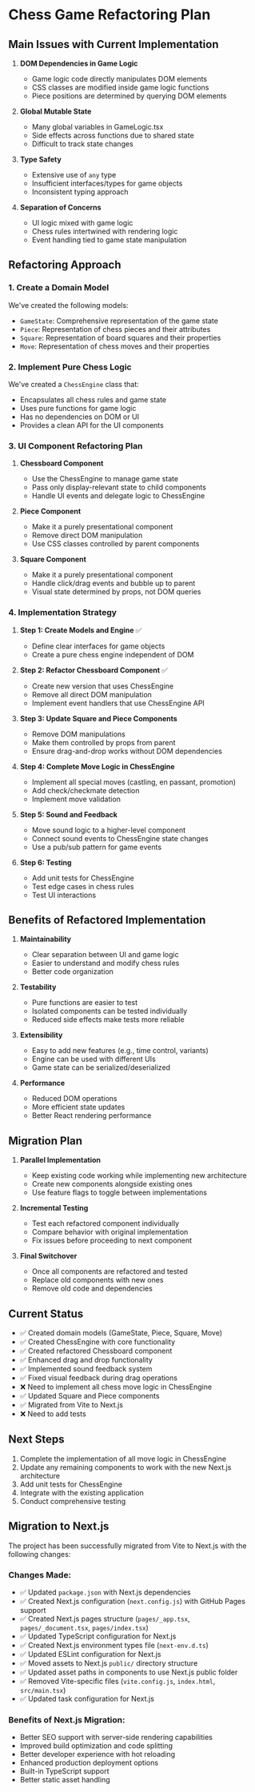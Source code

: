 # Chess Game Refactoring Plan

## Main Issues with Current Implementation

1. **DOM Dependencies in Game Logic**
   - Game logic code directly manipulates DOM elements
   - CSS classes are modified inside game logic functions
   - Piece positions are determined by querying DOM elements

2. **Global Mutable State**
   - Many global variables in GameLogic.tsx
   - Side effects across functions due to shared state
   - Difficult to track state changes

3. **Type Safety**
   - Extensive use of `any` type
   - Insufficient interfaces/types for game objects
   - Inconsistent typing approach

4. **Separation of Concerns**
   - UI logic mixed with game logic
   - Chess rules intertwined with rendering logic
   - Event handling tied to game state manipulation

## Refactoring Approach

### 1. Create a Domain Model

We've created the following models:

- `GameState`: Comprehensive representation of the game state
- `Piece`: Representation of chess pieces and their attributes
- `Square`: Representation of board squares and their properties
- `Move`: Representation of chess moves and their properties

### 2. Implement Pure Chess Logic

We've created a `ChessEngine` class that:

- Encapsulates all chess rules and game state
- Uses pure functions for game logic
- Has no dependencies on DOM or UI
- Provides a clean API for the UI components

### 3. UI Component Refactoring Plan

1. **Chessboard Component**
   - Use the ChessEngine to manage game state
   - Pass only display-relevant state to child components
   - Handle UI events and delegate logic to ChessEngine

2. **Piece Component**
   - Make it a purely presentational component
   - Remove direct DOM manipulation
   - Use CSS classes controlled by parent components

3. **Square Component**
   - Make it a purely presentational component
   - Handle click/drag events and bubble up to parent
   - Visual state determined by props, not DOM queries

### 4. Implementation Strategy

1. **Step 1: Create Models and Engine** ✅
   - Define clear interfaces for game objects
   - Create a pure chess engine independent of DOM

2. **Step 2: Refactor Chessboard Component** ✅
   - Create new version that uses ChessEngine
   - Remove all direct DOM manipulation
   - Implement event handlers that use ChessEngine API

3. **Step 3: Update Square and Piece Components**
   - Remove DOM manipulations
   - Make them controlled by props from parent
   - Ensure drag-and-drop works without DOM dependencies

4. **Step 4: Complete Move Logic in ChessEngine**
   - Implement all special moves (castling, en passant, promotion)
   - Add check/checkmate detection
   - Implement move validation

5. **Step 5: Sound and Feedback**
   - Move sound logic to a higher-level component
   - Connect sound events to ChessEngine state changes
   - Use a pub/sub pattern for game events

6. **Step 6: Testing**
   - Add unit tests for ChessEngine
   - Test edge cases in chess rules
   - Test UI interactions

## Benefits of Refactored Implementation

1. **Maintainability**
   - Clear separation between UI and game logic
   - Easier to understand and modify chess rules
   - Better code organization

2. **Testability**
   - Pure functions are easier to test
   - Isolated components can be tested individually
   - Reduced side effects make tests more reliable

3. **Extensibility**
   - Easy to add new features (e.g., time control, variants)
   - Engine can be used with different UIs
   - Game state can be serialized/deserialized

4. **Performance**
   - Reduced DOM operations
   - More efficient state updates
   - Better React rendering performance

## Migration Plan

1. **Parallel Implementation**
   - Keep existing code working while implementing new architecture
   - Create new components alongside existing ones
   - Use feature flags to toggle between implementations

2. **Incremental Testing**
   - Test each refactored component individually
   - Compare behavior with original implementation
   - Fix issues before proceeding to next component

3. **Final Switchover**
   - Once all components are refactored and tested
   - Replace old components with new ones
   - Remove old code and dependencies

## Current Status

- ✅ Created domain models (GameState, Piece, Square, Move)
- ✅ Created ChessEngine with core functionality
- ✅ Created refactored Chessboard component
- ✅ Enhanced drag and drop functionality
- ✅ Implemented sound feedback system
- ✅ Fixed visual feedback during drag operations
- ❌ Need to implement all chess move logic in ChessEngine
- ✅ Updated Square and Piece components
- ✅ Migrated from Vite to Next.js
- ❌ Need to add tests

## Next Steps

1. Complete the implementation of all move logic in ChessEngine
2. Update any remaining components to work with the new Next.js architecture
3. Add unit tests for ChessEngine
4. Integrate with the existing application
5. Conduct comprehensive testing

## Migration to Next.js

The project has been successfully migrated from Vite to Next.js with the following changes:

### Changes Made:

- ✅ Updated `package.json` with Next.js dependencies
- ✅ Created Next.js configuration (`next.config.js`) with GitHub Pages support
- ✅ Created Next.js pages structure (`pages/_app.tsx`, `pages/_document.tsx`, `pages/index.tsx`)
- ✅ Updated TypeScript configuration for Next.js
- ✅ Created Next.js environment types file (`next-env.d.ts`)
- ✅ Updated ESLint configuration for Next.js
- ✅ Moved assets to Next.js `public/` directory structure
- ✅ Updated asset paths in components to use Next.js public folder
- ✅ Removed Vite-specific files (`vite.config.js`, `index.html`, `src/main.tsx`)
- ✅ Updated task configuration for Next.js

### Benefits of Next.js Migration:

- Better SEO support with server-side rendering capabilities
- Improved build optimization and code splitting
- Better developer experience with hot reloading
- Enhanced production deployment options
- Built-in TypeScript support
- Better static asset handling
